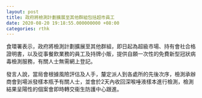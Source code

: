 ```yaml
---
layout: post
title: 政府將檢測計劃擴展至其他群組包括超市員工
date: 2020-08-20 19:18:55.000000000 +08:00
categories: rthk
---
```


食環署表示，政府將檢測計劃擴展至其他群組，即日起為超級市場、持有會社合格證明書，以及從事餐飲業務的員工及持牌小販，提供自願一次性的免費新型冠狀病毒檢測服務，有關人士無需網上登記。

發言人說，當局會根據風險評估及人手，釐定派人到各處所的先後次序，檢測承辦商會到場派發樣本瓶予有關人士，並會於2天內收回深喉唾液樣本進行檢測，檢測結果呈陽性的個案會即時轉交衞生防護中心跟進。
